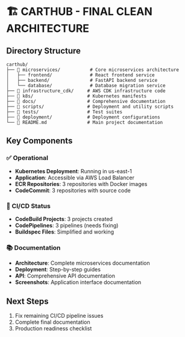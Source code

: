# 🏗️ CARTHUB - FINAL CLEAN ARCHITECTURE

## Directory Structure
```
carthub/
├── 📁 microservices/           # Core microservices architecture
│   ├── frontend/              # React frontend service
│   ├── backend/               # FastAPI backend service
│   └── database/              # Database migration service
├── 📁 infrastructure_cdk/     # AWS CDK infrastructure code
├── 📁 k8s/                    # Kubernetes manifests
├── 📁 docs/                   # Comprehensive documentation
├── 📁 scripts/                # Deployment and utility scripts
├── 📁 tests/                  # Test suites
├── 📁 deployment/             # Deployment configurations
└── 📄 README.md               # Main project documentation
```

## Key Components

### ✅ Operational
- **Kubernetes Deployment**: Running in us-east-1
- **Application**: Accessible via AWS Load Balancer
- **ECR Repositories**: 3 repositories with Docker images
- **CodeCommit**: 3 repositories with source code

### 🔧 CI/CD Status
- **CodeBuild Projects**: 3 projects created
- **CodePipelines**: 3 pipelines (needs fixing)
- **Buildspec Files**: Simplified and working

### 📚 Documentation
- **Architecture**: Complete microservices documentation
- **Deployment**: Step-by-step guides
- **API**: Comprehensive API documentation
- **Screenshots**: Application interface documentation

## Next Steps
1. Fix remaining CI/CD pipeline issues
2. Complete final documentation
3. Production readiness checklist
